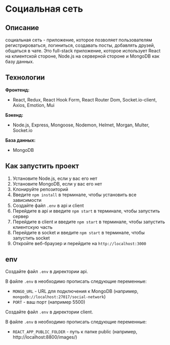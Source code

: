 # Социальная сеть

## Описание

социальная сеть - приложение, которое позволяет пользователям регистрироваться, логиниться, создавать посты, добавлять друзей, общаться в чате. Это full-stack приложение, которое использует React на клиентской стороне, Node.js на серверной стороне и MongoDB как базу данных.

## Технологии

**Фронтенд:**
- React, Redux, React Hook Form, React Router Dom, Socket.io-client, Axios, Emotion, Mui

**Бэкенд:**
- Node.js, Express, Mongoose, Nodemon, Helmet, Morgan, Multer, Socket.io

**База данных:**
- MongoDB


## Как запустить проект

1. Установите Node.js, если у вас его нет
2. Установите MongoDB, если у вас его нет
3. Клонируйте репозиторий
4. Введите `npm install` в терминале, чтобы установить все зависимости
5. Создайте файл `.env` в api и client
6. Перейдите в api и введите `npm start` в терминале, чтобы запустить сервер
7. Перейдите в client и введите `npm start` в терминале, чтобы запустить клиентскую часть
8. Перейдите в socket и введите `npm start` в терминале, чтобы запустить socket
9. Откройте веб-браузер и перейдите на `http://localhost:3000`

## env

Создайте файл `.env` в директории api.

В файле `.env` в необходимо прописать следующие переменные:

* `MONGO_URL` - URL для подключения к MongoDB (например, `mongodb://localhost:27017/social-network`)
* `PORT` - ваш порт (например 5500)

Создайте файл `.env` в директории client.

В файле `.env` в необходимо прописать следующие переменные:

* `REACT_APP_PUBLIC_FOLDER` - путь к папке public (например, http://localhost:8800/images/)

